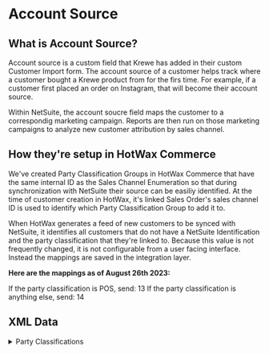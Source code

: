 # Account Source

## What is Account Source?
Account source is a custom field that Krewe has added in their custom Customer Import form. The account source of a customer helps track where a customer bought a Krewe product from for the firs time. For example, if a customer first placed an order on Instagram, that will become their account source. 

Within NetSuite, the account soucre field maps the customer to a correspondig marketing campaign. Reports are then run on those marketing campaigns to analyze new customer attribution by sales channel.

## How they're setup in HotWax Commerce
We've created Party Classification Groups in HotWax Commerce that have the same internal ID as the Sales Channel Enumeration so that during synchronization with NetSuite their source can be easiliy identified. At the time of customer creation in HotWax, it's linked Sales Order's sales channel ID is used to identify which Party Classification Group to add it to.

When HotWax generates a feed of new customers to be synced with NetSuite, it identifies all customers that do not have a NetSuite Identification and the party classification that they're linked to.
Because this value is not frequently changed, it is not configurable from a user facing interface. Instead the mappings are saved in the  integration layer.


**Here are the mappings as of August 26th 2023:**

If the party classification is POS, send: 13
If the party classification is anything else, send: 14

## XML Data

<details>
  <summary>Party Classifications</summary>
The partyClassificationGroupId must be the same as the Sales Channel enumeration ID for the account source mapping to work. If a mapping is not found for a POS channel order, the account source will default to 14.

```xml
<PartyClassificationGroup partyClassificationGroupId="WEB_SALES_CHANNEL" partyClassificationTypeId="ACCT_SOURCE_INFO" description="Web Sales Channel"/>
<PartyClassificationGroup partyClassificationGroupId="INSTA_SALES_CHANNEL" partyClassificationTypeId="ACCT_SOURCE_INFO" description="Instagram Sales Channel"/>
<PartyClassificationGroup partyClassificationGroupId="FACBK_SALES_CHANNEL" partyClassificationTypeId="ACCT_SOURCE_INFO" description="Facebook Sales Channel"/>
<PartyClassificationGroup partyClassificationGroupId="POS_SALES_CHANNEL" partyClassificationTypeId="ACCT_SOURCE_INFO" description="POS Sales Channel"/>
<PartyClassificationGroup partyClassificationGroupId="AMAZON_SALES_CHANNEL" partyClassificationTypeId="ACCT_SOURCE_INFO" description="Amazon Sales Channel"/>
<PartyClassificationGroup partyClassificationGroupId="DRAFT_SALES_CHANNEL" partyClassificationTypeId="ACCT_SOURCE_INFO" description="Draft Sales Channel"/>
```
</details>